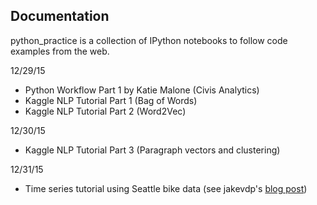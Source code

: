 Documentation
---
python_practice is a collection of IPython notebooks to follow code examples from the web.

12/29/15
- Python Workflow Part 1 by Katie Malone (Civis Analytics)
- Kaggle NLP Tutorial Part 1 (Bag of Words)
- Kaggle NLP Tutorial Part 2 (Word2Vec)

12/30/15
- Kaggle NLP Tutorial Part 3 (Paragraph vectors and clustering)
 
12/31/15
- Time series tutorial using Seattle bike data (see jakevdp's [blog post](http://jakevdp.github.io/blog/2014/06/10/is-seattle-really-seeing-an-uptick-in-cycling/))
